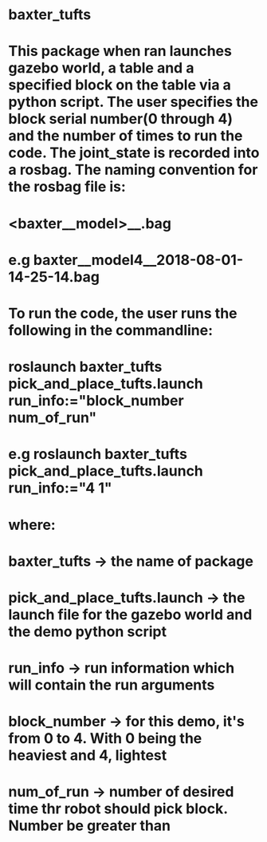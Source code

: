 # baxter_tufts
# 
# 
# This package when ran launches gazebo world, a table and a specified block on the table via a python script. The user specifies the block serial number(0 through 4) and the number of times to run the code. The joint_state is recorded into a rosbag. The naming convention for the rosbag file is:
#                     <baxter__model><Block number>__<Time stamp>.bag
# e.g                  baxter__model4__2018-08-01-14-25-14.bag
# 
# 
# To run the code, the user runs the following in the commandline:
#      roslaunch baxter_tufts pick_and_place_tufts.launch run_info:="block_number num_of_run"
# e.g  roslaunch baxter_tufts pick_and_place_tufts.launch run_info:="4 1"
# 
# where:
#     baxter_tufts                -> the name of package
#     pick_and_place_tufts.launch -> the launch file for the gazebo world and the demo python script
#     run_info                    -> run information which will contain the run arguments
#     block_number                -> for this demo, it's from 0 to 4. With 0 being the heaviest and 4, lightest
#     num_of_run                  -> number of desired time thr robot should pick block. Number be greater than 

